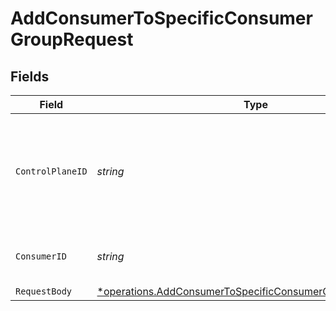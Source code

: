 # AddConsumerToSpecificConsumerGroupRequest


## Fields

| Field                                                                                                                                 | Type                                                                                                                                  | Required                                                                                                                              | Description                                                                                                                           | Example                                                                                                                               |
| ------------------------------------------------------------------------------------------------------------------------------------- | ------------------------------------------------------------------------------------------------------------------------------------- | ------------------------------------------------------------------------------------------------------------------------------------- | ------------------------------------------------------------------------------------------------------------------------------------- | ------------------------------------------------------------------------------------------------------------------------------------- |
| `ControlPlaneID`                                                                                                                      | *string*                                                                                                                              | :heavy_check_mark:                                                                                                                    | The UUID of your control plane. This variable is available in the Konnect manager.                                                    | 9524ec7d-36d9-465d-a8c5-83a3c9390458                                                                                                  |
| `ConsumerID`                                                                                                                          | *string*                                                                                                                              | :heavy_check_mark:                                                                                                                    | ID of the Consumer to lookup                                                                                                          | c1059869-6fa7-4329-a5f5-5946d14ca2c5                                                                                                  |
| `RequestBody`                                                                                                                         | [*operations.AddConsumerToSpecificConsumerGroupRequestBody](../../models/operations/addconsumertospecificconsumergrouprequestbody.md) | :heavy_minus_sign:                                                                                                                    | N/A                                                                                                                                   |                                                                                                                                       |